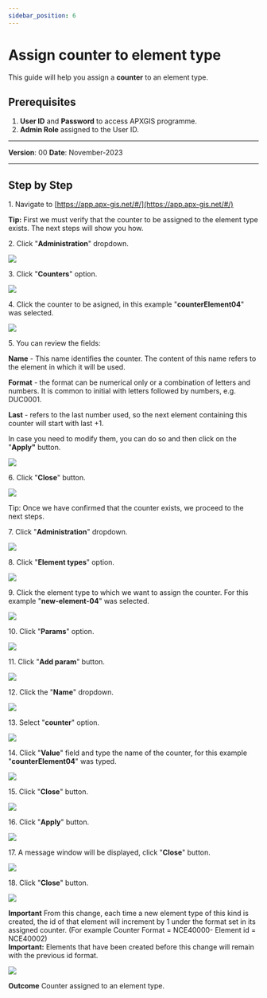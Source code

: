 ```yaml
---
sidebar_position: 6
---
```


# Assign counter to element type

This guide will help you assign a **counter** to an element type.

## **Prerequisites**
1.	**User ID** and **Password** to access APXGIS programme.
2.	**Admin Role** assigned to the User ID.

------------

**Version**: 00
**Date**: November-2023

------------
## **Step by Step**


1\. Navigate to [https://app.apx-gis.net/#/](https://app.apx-gis.net/#/)


**Tip:** First we must verify that the counter to be assigned to the element type exists. The next steps will show you how.


2\. Click "**Administration**" dropdown.

![](https://ajeuwbhvhr.cloudimg.io/colony-recorder.s3.amazonaws.com/files/2023-11-20/26ea6611-d3fa-465e-bebe-e674d14f7556/ascreenshot.jpeg?tl_px=0,0&br_px=946,769&force_format=png&width=1120.0&wat=1&wat_opacity=1&wat_gravity=northwest&wat_url=https://colony-recorder.s3.amazonaws.com/images/watermarks/14B8A6_standard.png&wat_pad=70,56)


3\. Click "**Counters**" option.

![](https://ajeuwbhvhr.cloudimg.io/colony-recorder.s3.amazonaws.com/files/2023-11-20/b2d6da7d-6f1b-422f-8a32-00bf85147b8a/ascreenshot.jpeg?tl_px=0,0&br_px=946,769&force_format=png&width=1120.0&wat=1&wat_opacity=1&wat_gravity=northwest&wat_url=https://colony-recorder.s3.amazonaws.com/images/watermarks/14B8A6_standard.png&wat_pad=68,293)


4\. Click the counter to be asigned, in this example "**counterElement04**" was selected.

![](https://ajeuwbhvhr.cloudimg.io/colony-recorder.s3.amazonaws.com/files/2023-11-20/29cd4f9f-e9f0-488c-a605-72cb893794bc/ascreenshot.jpeg?tl_px=0,0&br_px=946,769&force_format=png&width=1120.0&wat=1&wat_opacity=1&wat_gravity=northwest&wat_url=https://colony-recorder.s3.amazonaws.com/images/watermarks/14B8A6_standard.png&wat_pad=67,181)


5\. You can review the fields:

**Name** \- This name identifies the counter. The content of this name refers to the element in which it will be used.

**Format** \- the format can be numerical only or a combination of letters and numbers. It is common to initial with letters followed by numbers, e.g. DUC0001.

**Last** \- refers to the last number used, so the next element containing this counter will start with last +1.

In case you need to modify them, you can do so and then click on the "**Apply"** button.

![](https://ajeuwbhvhr.cloudimg.io/colony-recorder.s3.amazonaws.com/files/2023-11-20/8c6486da-af7c-4c16-bb75-17bff92a3aa0/user_cropped_screenshot.jpeg?tl_px=0,0&br_px=946,885&force_format=png&width=1120.0&wat=1&wat_opacity=1&wat_gravity=northwest&wat_url=https://colony-recorder.s3.amazonaws.com/images/watermarks/14B8A6_standard.png&wat_pad=308,984)


6\. Click "**Close**" button.

![](https://ajeuwbhvhr.cloudimg.io/colony-recorder.s3.amazonaws.com/files/2023-11-20/765e2d2e-34a0-41f7-8e07-b44ee6d02f1b/ascreenshot.jpeg?tl_px=0,0&br_px=946,885&force_format=png&width=1120.0&wat=1&wat_opacity=1&wat_gravity=northwest&wat_url=https://colony-recorder.s3.amazonaws.com/images/watermarks/14B8A6_standard.png&wat_pad=357,982)


Tip: Once we have confirmed that the counter exists, we proceed to the next steps.


7\. Click "**Administration**" dropdown.

![](https://ajeuwbhvhr.cloudimg.io/colony-recorder.s3.amazonaws.com/files/2023-11-20/7773fb4a-8a31-4829-8e82-b9578cdd5fc7/ascreenshot.jpeg?tl_px=0,0&br_px=825,461&force_format=png&width=826&wat_scale=73&wat=1&wat_opacity=1&wat_gravity=northwest&wat_url=https://colony-recorder.s3.amazonaws.com/images/watermarks/14B8A6_standard.png&wat_pad=80,47)


8\. Click "**Element types**" option.

![](https://ajeuwbhvhr.cloudimg.io/colony-recorder.s3.amazonaws.com/files/2023-11-20/b0b35a71-efae-46db-bab1-5e89eb11610d/ascreenshot.jpeg?tl_px=0,0&br_px=946,769&force_format=png&width=1120.0&wat=1&wat_opacity=1&wat_gravity=northwest&wat_url=https://colony-recorder.s3.amazonaws.com/images/watermarks/14B8A6_standard.png&wat_pad=89,341)


9\. Click the element type to which we want to assign the counter. For this example "**new-element-04**" was selected.

![](https://ajeuwbhvhr.cloudimg.io/colony-recorder.s3.amazonaws.com/files/2023-11-20/6284ab2e-b577-4064-8197-b99bf97e93f5/ascreenshot.jpeg?tl_px=0,0&br_px=946,885&force_format=png&width=1120.0&wat=1&wat_opacity=1&wat_gravity=northwest&wat_url=https://colony-recorder.s3.amazonaws.com/images/watermarks/14B8A6_standard.png&wat_pad=278,908)


10\. Click "**Params**" option.

![](https://ajeuwbhvhr.cloudimg.io/colony-recorder.s3.amazonaws.com/files/2023-11-20/2889a0dd-641a-4e32-8f64-c885d5ac73a9/user_cropped_screenshot.jpeg?tl_px=0,0&br_px=946,885&force_format=png&width=1120.0&wat=1&wat_opacity=1&wat_gravity=northwest&wat_url=https://colony-recorder.s3.amazonaws.com/images/watermarks/14B8A6_standard.png&wat_pad=29,441)


11\. Click "**Add param**" button.

![](https://ajeuwbhvhr.cloudimg.io/colony-recorder.s3.amazonaws.com/files/2023-11-20/8dd18614-2b1b-4ba5-817f-456bc96a6a4f/ascreenshot.jpeg?tl_px=0,0&br_px=946,885&force_format=png&width=1120.0&wat=1&wat_opacity=1&wat_gravity=northwest&wat_url=https://colony-recorder.s3.amazonaws.com/images/watermarks/14B8A6_standard.png&wat_pad=638,558)


12\. Click the "**Name**" dropdown.

![](https://ajeuwbhvhr.cloudimg.io/colony-recorder.s3.amazonaws.com/files/2023-11-20/30b80668-1aac-41ea-aeea-faf2a6c70c0f/ascreenshot.jpeg?tl_px=0,0&br_px=946,640&force_format=png&width=1120.0&wat=1&wat_opacity=1&wat_gravity=northwest&wat_url=https://colony-recorder.s3.amazonaws.com/images/watermarks/14B8A6_standard.png&wat_pad=290,35)


13\. Select "**counter**" option.

![](https://ajeuwbhvhr.cloudimg.io/colony-recorder.s3.amazonaws.com/files/2023-11-20/3eb8ee93-b129-4e26-baa0-cd9add0d8cff/ascreenshot.jpeg?tl_px=0,0&br_px=946,769&force_format=png&width=1120.0&wat=1&wat_opacity=1&wat_gravity=northwest&wat_url=https://colony-recorder.s3.amazonaws.com/images/watermarks/14B8A6_standard.png&wat_pad=254,77)


14\. Click "**Value**" field and type the name of the counter, for this example "**counterElement04**" was typed.

![](https://ajeuwbhvhr.cloudimg.io/colony-recorder.s3.amazonaws.com/files/2023-11-20/e5cae3bf-101a-4461-9bf7-5d46f9571d4e/ascreenshot.jpeg?tl_px=0,0&br_px=946,885&force_format=png&width=1120.0&wat=1&wat_opacity=1&wat_gravity=northwest&wat_url=https://colony-recorder.s3.amazonaws.com/images/watermarks/14B8A6_standard.png&wat_pad=243,95)


15\. Click "**Close**" button.

![](https://ajeuwbhvhr.cloudimg.io/colony-recorder.s3.amazonaws.com/files/2023-11-20/3be88e8b-93c6-4b90-b7db-15813a334adc/ascreenshot.jpeg?tl_px=0,0&br_px=946,885&force_format=png&width=1120.0&wat=1&wat_opacity=1&wat_gravity=northwest&wat_url=https://colony-recorder.s3.amazonaws.com/images/watermarks/14B8A6_standard.png&wat_pad=245,984)


16\. Click "**Apply**" button.

![](https://ajeuwbhvhr.cloudimg.io/colony-recorder.s3.amazonaws.com/files/2023-11-20/3fe27838-9417-4617-98fd-1623985fba66/user_cropped_screenshot.jpeg?tl_px=0,0&br_px=946,885&force_format=png&width=1120.0&wat=1&wat_opacity=1&wat_gravity=northwest&wat_url=https://colony-recorder.s3.amazonaws.com/images/watermarks/14B8A6_standard.png&wat_pad=321,982)


17\. A message window will be displayed, click "**Close**" button.

![](https://ajeuwbhvhr.cloudimg.io/colony-recorder.s3.amazonaws.com/files/2023-11-20/d461c26f-fe5f-4390-9dfc-1ad359d87e5a/ascreenshot.jpeg?tl_px=0,0&br_px=946,885&force_format=png&width=1120.0&wat=1&wat_opacity=1&wat_gravity=northwest&wat_url=https://colony-recorder.s3.amazonaws.com/images/watermarks/14B8A6_standard.png&wat_pad=806,251)


18\. Click "**Close**" button.

![](https://ajeuwbhvhr.cloudimg.io/colony-recorder.s3.amazonaws.com/files/2023-11-20/ca60b57d-8a99-4e6b-8150-cbcb82538b5a/ascreenshot.jpeg?tl_px=0,0&br_px=946,885&force_format=png&width=1120.0&wat=1&wat_opacity=1&wat_gravity=northwest&wat_url=https://colony-recorder.s3.amazonaws.com/images/watermarks/14B8A6_standard.png&wat_pad=364,967)


**Important** From this change, each time a new element type of this kind is created, the id of that element will increment by 1 under the format set in its assigned counter. (For example Counter Format = NCE40000- Element id = NCE40002)\
**Important:** Elements that have been created before this change will remain with the previous id format.

![](https://ajeuwbhvhr.cloudimg.io/colony-recorder.s3.amazonaws.com/files/2023-11-20/8c61485a-7399-46b8-96cb-b7b2151e33be/user_cropped_screenshot.jpeg?tl_px=0,0&br_px=946,885&force_format=png&width=1120.0)


**Outcome** Counter assigned to an element type.